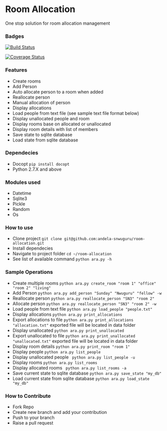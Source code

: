 Room Allocation
===============

One stop solution for room allocation management

### Badges
[![Build Status](https://travis-ci.org/andela-snwuguru/room-allocation.svg?branch=master)](https://travis-ci.org/andela-snwuguru/room-allocation)

[![Coverage Status](https://coveralls.io/repos/github/andela-snwuguru/room-allocation/badge.svg?branch=master)](https://coveralls.io/github/andela-snwuguru/room-allocation?branch=master)

### Features

- Create rooms
- Add Person
- Auto allocate person to a room when added
- Reallocate person
- Manual allocation of person
- Display allocations
- Load people from text file (see sample text file format below)
- Display unallocated people and room
- Display rooms base on allocated or unallocated
- Display room details with list of members
- Save state to sqlite database
- Load state from sqlite database

### Dependecies

- Docopt `` pip install docopt ``
- Python 2.7.X and above

### Modules used

- Datetime
- Sqlite3
- Pickle
- Random
- Os

### How to use

- Clone project `` git clone git@github.com:andela-snwuguru/room-allocation.git ``
- Install dependecies
- Navigate to project folder `` cd ~/room-allocation ``
- See list of available command `` python ara.py -h ``

### Sample Operations

- Create multiple rooms `` python ara.py create_room "room 1" "office" "room 2" "living" ``
- Add Person `` python ara.py add_person "Sunday" "Nwuguru" "fellow" -w ``
- Reallocate person `` python ara.py reallocate_person "SN3" "room 2" ``
- Allocate person `` python ara.py reallocate_person "SN3" "room 2" -w ``
- Load people from text file `` python ara.py load_people "people.txt" ``
- Display allocations `` python ara.py print_allocations ``
- Export allocations to file `` python ara.py print_allocations "allocation.txt" `` exported file will be located in data folder
- Display unallocated `` python ara.py print_unallocated ``
- Export unallocated to file `` python ara.py print_unallocated "unallocated.txt" `` exported file will be located in data folder
- Display room details `` python ara.py print_room "room 1" ``
- Display people `` python ara.py list_people ``
- Display unallocated people `` python ara.py list_people -u``
- Display rooms `` python ara.py list_rooms ``
- Display allocated rooms `` python ara.py list_rooms -a``
- Save current state to sqlite database `` python ara.py save_state "my_db" ``
- Load current state from sqlite database `` python ara.py load_state "my_db" ``

### How to Contribute

- Fork Repo
- Create new branch and add your contribution
- Push to your branch
- Raise a pull request
